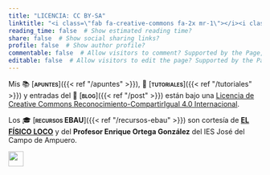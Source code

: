 ```yaml
---
title: "LICENCIA: CC BY-SA"
linktitle: "<i class=\"fab fa-creative-commons fa-2x mr-1\"></i><i class=\"fab fa-creative-commons-by fa-2x mr-1\"></i><i class=\"fab fa-creative-commons-sa fa-2x\"></i>"
reading_time: false  # Show estimated reading time?
share: false  # Show social sharing links?
profile: false  # Show author profile?
commentable: false  # Allow visitors to comment? Supported by the Page, Post, and Docs content types.
editable: false  # Allow visitors to edit the page? Supported by the Page, Post, and Docs content types.
---
```


Mis 📚 [<span style="font-variant:small-caps;">**apuntes**</span>]({{< ref "/apuntes" >}}), 👐 [<span style="font-variant:small-caps;">**tutoriales**</span>]({{< ref "/tutoriales" >}}) y entradas del 💬 [<span style="font-variant:small-caps;">**blog**</span>]({{< ref "/post" >}}) están bajo una [Licencia de Creative Commons Reconocimiento-CompartirIgual 4.0 Internacional](https://creativecommons.org/licenses/by-sa/4.0/deed.es).

<center>
<i class="fab fa-creative-commons fa-2x mr-1"></i><i class="fab fa-creative-commons-by fa-2x mr-1"></i><i class="fab fa-creative-commons-sa fa-2x"></i>
</center>

Los 🎓 [<span style="font-variant:small-caps;">**recursos EBAU**</span>]({{< ref "/recursos-ebau" >}}) son cortesía de [**EL FÍSICO LOCO**](http://elfisicoloco.blogspot.com) y del **Profesor Enrique Ortega González** del IES José del Campo de Ampuero.

<img src="palmas.svg" width="30px">